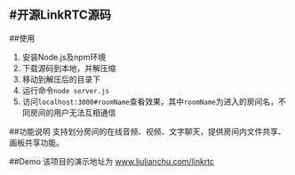 #开源LinkRTC源码
---

##使用
1. 安装Node.js及npm环境
2. 下载源码到本地，并解压缩
3. 移动到解压后的目录下
4. 运行命令`node server.js`
5. 访问`localhost:3000#roomName`查看效果，其中`roomName`为进入的房间名，不同房间的用户无法互相通信

##功能说明
支持划分房间的在线音频、视频、文字聊天，提供房间内文件共享、画板共享功能。


##Demo
该项目的演示地址为 www.liulianchu.com/linkrtc
